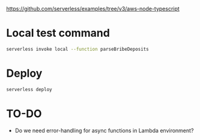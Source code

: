 https://github.com/serverless/examples/tree/v3/aws-node-typescript

# Local test command

```bash
serverless invoke local --function parseBribeDeposits
```

# Deploy

```bash
serverless deploy
```

# TO-DO

- Do we need error-handling for async functions in Lambda environment?